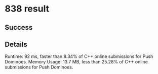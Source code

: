 # 838 result

## Success

## Details

Runtime: 92 ms, faster than 8.34% of C++ online submissions for Push Dominoes.
Memory Usage: 13.7 MB, less than 25.28% of C++ online submissions for Push Dominoes.
